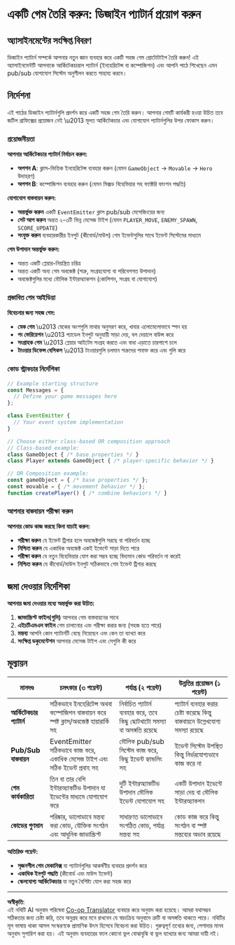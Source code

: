<!--
CO_OP_TRANSLATOR_METADATA:
{
  "original_hash": "c8fc39a014d08247c082878122e2ba73",
  "translation_date": "2025-10-22T22:03:55+00:00",
  "source_file": "6-space-game/1-introduction/assignment.md",
  "language_code": "bn"
}
-->
# একটি গেম তৈরি করুন: ডিজাইন প্যাটার্ন প্রয়োগ করুন

## অ্যাসাইনমেন্টের সংক্ষিপ্ত বিবরণ

ডিজাইন প্যাটার্ন সম্পর্কে আপনার নতুন জ্ঞান ব্যবহার করে একটি সহজ গেম প্রোটোটাইপ তৈরি করুন! এই অ্যাসাইনমেন্টটি আপনাকে আর্কিটেকচারাল প্যাটার্ন (ইনহেরিটেন্স বা কম্পোজিশন) এবং আপনি পাঠে শিখেছেন এমন pub/sub যোগাযোগ সিস্টেম অনুশীলন করতে সাহায্য করবে।

## নির্দেশনা

এই পাঠের ডিজাইন প্যাটার্নগুলি প্রদর্শন করে একটি সহজ গেম তৈরি করুন। আপনার গেমটি কার্যকরী হওয়া উচিত তবে জটিল গ্রাফিক্সের প্রয়োজন নেই \u2013 মূলত আর্কিটেকচার এবং যোগাযোগ প্যাটার্নগুলির উপর ফোকাস করুন।

### প্রয়োজনীয়তা

**আপনার আর্কিটেকচার প্যাটার্ন নির্বাচন করুন:**
- **অপশন A**: ক্লাস-ভিত্তিক ইনহেরিটেন্স ব্যবহার করুন (যেমন `GameObject` → `Movable` → `Hero` উদাহরণ)
- **অপশন B**: কম্পোজিশন ব্যবহার করুন (যেমন মিক্সড বিহেভিয়ার সহ ফ্যাক্টরি ফাংশন পদ্ধতি)

**যোগাযোগ বাস্তবায়ন করুন:**
- **অন্তর্ভুক্ত করুন** একটি `EventEmitter` ক্লাস pub/sub মেসেজিংয়ের জন্য
- **সেট আপ করুন** অন্তত ২-৩টি ভিন্ন মেসেজ টাইপ (যেমন `PLAYER_MOVE`, `ENEMY_SPAWN`, `SCORE_UPDATE`)
- **সংযুক্ত করুন** ব্যবহারকারীর ইনপুট (কীবোর্ড/মাউস) গেম ইভেন্টগুলির সাথে ইভেন্ট সিস্টেমের মাধ্যমে

**গেম উপাদান অন্তর্ভুক্ত করুন:**
- অন্তত একটি প্লেয়ার-নিয়ন্ত্রিত চরিত্র
- অন্তত একটি অন্য গেম অবজেক্ট (শত্রু, সংগ্রহযোগ্য বা পরিবেশগত উপাদান)
- অবজেক্টগুলির মধ্যে মৌলিক ইন্টারঅ্যাকশন (কোলিশন, সংগ্রহ বা যোগাযোগ)

### প্রস্তাবিত গেম আইডিয়া

**বিবেচনার জন্য সহজ গেম:**
- **স্নেক গেম** \u2013 স্নেকের অংশগুলি মাথার অনুসরণ করে, খাবার এলোমেলোভাবে স্পন হয়
- **পং ভেরিয়েশন** \u2013 প্যাডেল ইনপুট অনুযায়ী সাড়া দেয়, বল দেয়ালে বাউন্স করে
- **সংগ্রাহক গেম** \u2013 প্লেয়ার আইটেম সংগ্রহ করতে এবং বাধা এড়াতে চারপাশে চলে
- **টাওয়ার ডিফেন্স বেসিকস** \u2013 টাওয়ারগুলি চলমান শত্রুদের শনাক্ত করে এবং গুলি করে

### কোড স্ট্রাকচার নির্দেশিকা

```javascript
// Example starting structure
const Messages = {
  // Define your game messages here
};

class EventEmitter {
  // Your event system implementation
}

// Choose either class-based OR composition approach
// Class-based example:
class GameObject { /* base properties */ }
class Player extends GameObject { /* player-specific behavior */ }

// OR Composition example:
const gameObject = { /* base properties */ };
const movable = { /* movement behavior */ };
function createPlayer() { /* combine behaviors */ }
```

### আপনার বাস্তবায়ন পরীক্ষা করুন

**আপনার কোড কাজ করছে কিনা যাচাই করুন:**
- **পরীক্ষা করুন** যে ইভেন্ট ট্রিগার হলে অবজেক্টগুলি সরছে বা পরিবর্তন হচ্ছে
- **নিশ্চিত করুন** যে একাধিক অবজেক্ট একই ইভেন্টে সাড়া দিতে পারে
- **পরীক্ষা করুন** যে নতুন বিহেভিয়ার যোগ করা সম্ভব হচ্ছে বিদ্যমান কোড পরিবর্তন না করেই
- **নিশ্চিত করুন** যে কীবোর্ড/মাউস ইনপুট সঠিকভাবে গেম ইভেন্ট ট্রিগার করছে

## জমা দেওয়ার নির্দেশিকা

**আপনার জমা দেওয়ার মধ্যে অন্তর্ভুক্ত করা উচিত:**
1. **জাভাস্ক্রিপ্ট ফাইল(গুলি)** আপনার গেম বাস্তবায়নের সাথে
2. **এইচটিএমএল ফাইল** গেম চালানোর এবং পরীক্ষা করার জন্য (সহজ হতে পারে)
3. **মন্তব্য** আপনি কোন প্যাটার্নটি বেছে নিয়েছেন এবং কেন তা ব্যাখ্যা করে
4. **সংক্ষিপ্ত ডকুমেন্টেশন** আপনার মেসেজ টাইপ এবং সেগুলি কী করে

## মূল্যায়ন

| মানদণ্ড | চমৎকার (৩ পয়েন্ট) | পর্যাপ্ত (২ পয়েন্ট) | উন্নতির প্রয়োজন (১ পয়েন্ট) |
|----------|---------------------|---------------------|------------------------------|
| **আর্কিটেকচার প্যাটার্ন** | সঠিকভাবে ইনহেরিটেন্স অথবা কম্পোজিশন বাস্তবায়ন করে স্পষ্ট ক্লাস/অবজেক্ট হায়ারার্কি সহ | নির্বাচিত প্যাটার্ন ব্যবহার করে, তবে কিছু ছোটখাটো সমস্যা বা অসঙ্গতি রয়েছে | প্যাটার্ন ব্যবহার করার চেষ্টা করেছে কিন্তু বাস্তবায়নে উল্লেখযোগ্য সমস্যা রয়েছে |
| **Pub/Sub বাস্তবায়ন** | EventEmitter সঠিকভাবে কাজ করে, একাধিক মেসেজ টাইপ এবং সঠিক ইভেন্ট প্রবাহ সহ | মৌলিক pub/sub সিস্টেম কাজ করে, কিছু ইভেন্ট হ্যান্ডলিং সহ | ইভেন্ট সিস্টেম উপস্থিত কিন্তু নির্ভরযোগ্যভাবে কাজ করে না |
| **গেম কার্যকারিতা** | তিন বা তার বেশি ইন্টারঅ্যাকটিভ উপাদান যা ইভেন্টের মাধ্যমে যোগাযোগ করে | দুটি ইন্টারঅ্যাকটিভ উপাদান মৌলিক ইভেন্ট যোগাযোগ সহ | একটি উপাদান ইভেন্টে সাড়া দেয় বা মৌলিক ইন্টারঅ্যাকশন |
| **কোডের গুণমান** | পরিষ্কার, ভালোভাবে মন্তব্য করা কোড, যৌক্তিক সংগঠন এবং আধুনিক জাভাস্ক্রিপ্ট | সাধারণত ভালোভাবে সংগঠিত কোড, পর্যাপ্ত মন্তব্য সহ | কোড কাজ করে কিন্তু সংগঠন বা স্পষ্ট মন্তব্যের অভাব রয়েছে |

**অতিরিক্ত পয়েন্ট:**
- **সৃজনশীল গেম মেকানিক্স** যা প্যাটার্নগুলির আকর্ষণীয় ব্যবহার প্রদর্শন করে
- **একাধিক ইনপুট পদ্ধতি** (কীবোর্ড এবং মাউস ইভেন্ট)
- **স্কেলযোগ্য আর্কিটেকচার** যা নতুন বৈশিষ্ট্য যোগ করা সহজ করে

---

**অস্বীকৃতি**:  
এই নথিটি AI অনুবাদ পরিষেবা [Co-op Translator](https://github.com/Azure/co-op-translator) ব্যবহার করে অনুবাদ করা হয়েছে। আমরা যথাসম্ভব সঠিকতার জন্য চেষ্টা করি, তবে অনুগ্রহ করে মনে রাখবেন যে স্বয়ংক্রিয় অনুবাদে ত্রুটি বা অসঙ্গতি থাকতে পারে। নথিটির মূল ভাষায় থাকা আসল সংস্করণকে প্রামাণিক উৎস হিসেবে বিবেচনা করা উচিত। গুরুত্বপূর্ণ তথ্যের জন্য, পেশাদার মানব অনুবাদ সুপারিশ করা হয়। এই অনুবাদ ব্যবহারের ফলে কোনো ভুল বোঝাবুঝি বা ভুল ব্যাখ্যার জন্য আমরা দায়ী নই।